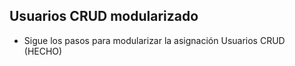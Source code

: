 ## Usuarios CRUD modularizado
- Sigue los pasos para modularizar la asignación Usuarios CRUD (HECHO)